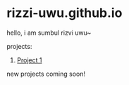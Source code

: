 # rizzi-uwu.github.io

hello, i am sumbul rizvi uwu~


projects:
1. [Project 1](/projects/project_1.md)


new projects coming soon!